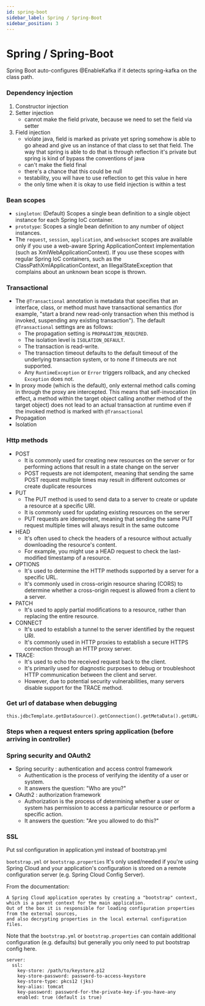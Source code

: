 ```yaml
---
id: spring-boot
sidebar_label: Spring / Spring-Boot
sidebar_position: 3
---
```


# Spring / Spring-Boot

Spring Boot auto-configures @EnableKafka if it detects spring-kafka on the class path.

### Dependency injection
1. Constructor injection
2. Setter injection
    * cannot make the field private, because we need to set the field via setter
3. Field injection
    * violate java, field is marked as private yet spring somehow is able to go ahead and give us an instance of that class to set that field. The way that spring is able to do that is through reflection
      it's private but spring is kind of bypass the conventions of java
    * can't make the field final
    * there's a chance that this could be null
    * testability, you will have to use reflection to get this value in here
    * the only time when it is okay to use field injection is within a test
   
### Bean scopes
* `singleton`: (Default) Scopes a single bean definition to a single object instance for each Spring IoC container.
* `prototype`: Scopes a single bean definition to any number of object instances.
* The `request`, `session`, `application`, and `websocket` scopes are available only if you use a web-aware Spring ApplicationContext implementation (such as XmlWebApplicationContext). If you use these scopes with regular Spring IoC containers, such as the ClassPathXmlApplicationContext, an IllegalStateException that complains about an unknown bean scope is thrown.

### Transactional
* The `@Transactional` annotation is metadata that specifies that an interface, class, or method must have transactional semantics (for example, "start a brand new read-only transaction when this method is invoked, suspending any existing transaction"). The default `@Transactional` settings are as follows:
   * The propagation setting is `PROPAGATION_REQUIRED`.
   * The isolation level is `ISOLATION_DEFAULT`.
   * The transaction is read-write.
   * The transaction timeout defaults to the default timeout of the underlying transaction system, or to none if timeouts are not supported.
   * Any `RuntimeException` or `Error` triggers rollback, and any checked `Exception` does not.
* In proxy mode (which is the default), only external method calls coming in through the proxy are intercepted. This means that self-invocation (in effect, a method within the target object calling another method of the target object) does not lead to an actual transaction at runtime even if the invoked method is marked with `@Transactional`
* Propagation
* Isolation

### Http methods
* POST
   * It is commonly used for creating new resources on the server or for performing actions that result in a state change on the server
   * POST requests are not idempotent, meaning that sending the same POST request multiple times may result in different outcomes or create duplicate resources
* PUT
   * The PUT method is used to send data to a server to create or update a resource at a specific URI.
   * It is commonly used for updating existing resources on the server
   * PUT requests are idempotent, meaning that sending the same PUT request multiple times will always result in the same outcome
* HEAD
   * It's often used to check the headers of a resource without actually downloading the resource's content.
   * For example, you might use a HEAD request to check the last-modified timestamp of a resource.
* OPTIONS
   * It's used to determine the HTTP methods supported by a server for a specific URL.
   * It's commonly used in cross-origin resource sharing (CORS) to determine whether a cross-origin request is allowed from a client to a server.
* PATCH
   * It's used to apply partial modifications to a resource, rather than replacing the entire resource.
* CONNECT
   * It's used to establish a tunnel to the server identified by the request URI.
   * It's commonly used in HTTP proxies to establish a secure HTTPS connection through an HTTP proxy server.
* TRACE:
   * It's used to echo the received request back to the client.
   * It's primarily used for diagnostic purposes to debug or troubleshoot HTTP communication between the client and server.
   * However, due to potential security vulnerabilities, many servers disable support for the TRACE method.

### Get url of database when debugging
```
this.jdbcTemplate.getDataSource().getConnection().getMetaData().getURL()
```

### Steps when a request enters spring application (before arriving in controller)

### Spring security and OAuth2
- Spring security : authentication and access control framework
    * Authentication is the process of verifying the identity of a user or system.
    * It answers the question: "Who are you?"
- OAuth2 : authorization framework
    * Authorization is the process of determining whether a user or system has permission to access a particular resource or perform a specific action.
    * It answers the question: "Are you allowed to do this?"

### SSL
Put ssl configuration in application.yml instead of bootstrap.yml

`bootstrap.yml` or `bootstrap.properties`
It's only used/needed if you're using Spring Cloud and your application's configuration is stored on a remote configuration server (e.g. Spring Cloud Config Server).

From the documentation:
```
A Spring Cloud application operates by creating a "bootstrap" context, 
which is a parent context for the main application. 
Out of the box it is responsible for loading configuration properties from the external sources, 
and also decrypting properties in the local external configuration files.

```
Note that the `bootstrap.yml` or `bootstrap.properties` can contain additional configuration (e.g. defaults) but generally you only need to put bootstrap config here.

```
server:
  ssl:
    key-store: /path/to/keystore.p12
    key-store-password: password-to-access-keystore
    key-store-type: pkcs12 (jks)
    key-alias: tomcat
    key-password: password-for-the-private-key-if-you-have-any
    enabled: true (default is true)
```